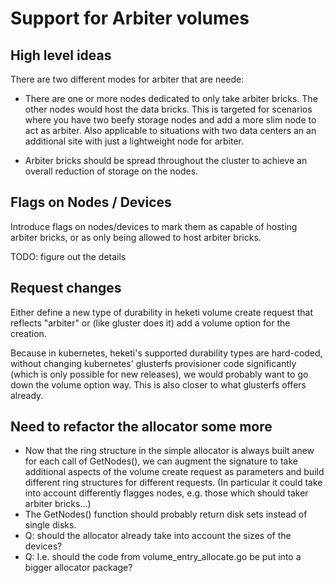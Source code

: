 # Support for Arbiter volumes


## High level ideas

There are two different modes for arbiter that are neede:

* There are one or more nodes dedicated to only take arbiter bricks.
  The other nodes would host the data bricks. This is targeted for
  scenarios where you have two beefy storage nodes and add a more slim
  node to act as arbiter. Also applicable to situations with two
  data centers an an additional site with just a lightweight node for arbiter.

* Arbiter bricks should be spread throughout the cluster to achieve an
  overall reduction of storage on the nodes.

## Flags on Nodes / Devices

Introduce flags on nodes/devices to mark them as capable of
hosting arbiter bricks, or as only being allowed to host arbiter bricks.

TODO: figure out the details

## Request changes

Either define a new type of durability in heketi volume create request that
reflects "arbiter" or (like gluster does it) add a volume option for the
creation.

Because in kubernetes, heketi's supported durability types are hard-coded,
without changing kubernetes' glusterfs provisioner code significantly (which
is only possible for new releases), we would probably want to go down the
volume option way. This is also closer to what glusterfs offers already.


## Need to refactor the allocator some more

* Now that the ring structure in the simple allocator is always built anew for
  each call of GetNodes(), we can augment the signature to take additional
  aspects of the volume create request as parameters and build different ring
  structures for different requests. (In particular it could take into account
  differently flagges nodes, e.g. those which should taker arbiter bricks...)
* The GetNodes() function should probably return disk sets instead of single
  disks.
* Q: should the allocator already take into account the sizes of the devices?
* Q: I.e. should the code from volume_entry_allocate.go be put into a bigger
  allocator package?


